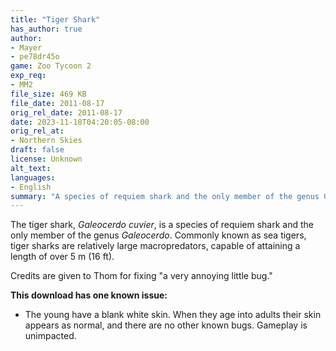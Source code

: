 ```yaml
---
title: "Tiger Shark"
has_author: true
author: 
- Mayer
- pe78dr45o
game: Zoo Tycoon 2
exp_req: 
- MM2
file_size: 469 KB
file_date: 2011-08-17
orig_rel_date: 2011-08-17
date: 2023-11-18T04:20:05-08:00
orig_rel_at: 
- Northern Skies
draft: false
license: Unknown
alt_text: 
languages:
- English
summary: "A species of requiem shark and the only member of the genus Galeocerdo."
---
```

The tiger shark, *Galeocerdo cuvier*, is a species of requiem shark and the only member of the genus *Galeocerdo*. Commonly known as sea tigers, tiger sharks are relatively large macropredators, capable of attaining a length of over 5 m (16 ft).

Credits are given to Thom for fixing "a very annoying little bug."

**This download has one known issue:**
- The young have a blank white skin. When they age into adults their skin appears as normal, and there are no other known bugs. Gameplay is unimpacted.